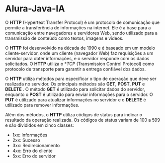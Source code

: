 # Alura-Java-IA

O **HTTP** (Hypertext Transfer Protocol) é um protocolo de comunicação que permite a transferência de informações na internet. Ele é a base para a comunicação entre navegadores e servidores Web, sendo utilizado para a transmissão de conteúdo como textos, imagens e vídeos.

O **HTTP** foi desenvolvido na década de 1990 e é baseado em um modelo cliente-servidor, onde um cliente (navegador Web) faz requisições a um servidor para obter informações, e o servidor responde com os dados solicitados. O **HTTP** utiliza o **TCP* (Transmission Control Protocol) como protocolo de transporte para garantir a entrega confiável dos dados.

O **HTTP** utiliza métodos para especificar o tipo de operação que deve ser realizada no servidor. Os principais métodos são **GET**, **POST**, **PUT** e **DELETE** . O método **GET** é utilizado para solicitar dados do servidor, enquanto o **POST** é utilizado para enviar informações para o servidor. O **PUT** é utilizado para atualizar informações no servidor e o **DELETE** é utilizado para remover informações.

Além dos métodos, o **HTTP** utiliza códigos de status para indicar o resultado da operação realizada. Os códigos de status variam de 100 a 599 e são divididos em cinco classes:

- 1xx: Informações
- 2xx: Sucesso
- 3xx: Redirecionamento
- 4xx: Erro do cliente
- 5xx: Erro do servidor

